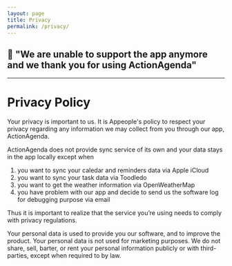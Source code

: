 ```yaml
---
layout: page
title: Privacy
permalink: /privacy/
---
```


## 🚧 "We are unable to support the app anymore and we thank you for using ActionAgenda"
-------

# Privacy Policy

Your privacy is important to us. It is Appeople's policy to respect your privacy regarding any information we may collect from you through our app, ActionAgenda.

ActionAgenda does not provide sync service of its own and your data stays in the app locally except when

1. you want to sync your caledar and reminders data via Apple iCloud
2. you want to sync your task data via Toodledo
3. you want to get the weather information via OpenWeatherMap
4. you have problem with our app and decide to send us the software log for debugging purpose via email

Thus it is important to realize that the service you’re using needs to comply with privacy regulations.

Your personal data is used to provide you our software, and to improve the product. Your personal data is not used for marketing purposes. We do not share, sell, barter, or rent your personal information publicly or with third-parties, except when required to by law.

